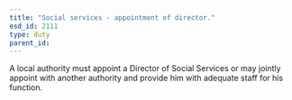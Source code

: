 ```yaml
---
title: "Social services - appointment of director."
esd_id: 2111
type: duty
parent_id:  
---
```


A local authority must appoint a Director of Social Services or may jointly appoint with another authority and provide him with adequate staff for his function.

